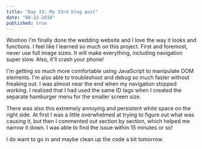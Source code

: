 ```yaml
---
title: "Day 33: My 33rd blog post"
date: "08-22-2018"
published: true
---
```

Woohoo I'm finally done the wedding website and I love the way it looks and functions. I feel like I learned so much on this project. First and foremost, never use full image sizes. It will make everything, including navigation super slow. Also, it'll crash your phone!

I'm getting so much more comfortable using JavaScript to manipulate DOM elements. I'm also able to troubleshoot and debug so much faster without freaking out. I was almost near the end when my navigation stopped working. I realized that I had used the same ID tags when I created the separate hamburger menu for the smaller screen size.

There was also this extremely annoying and persistent white space on the right side. At first I was a little overwhelmed at trying to figure out what was causing it, but then I commented out section by section, which helped me narrow it down. I was able to find the issue within 15 minutes or so!

I do want to go in and maybe clean up the code a bit tomorrow.
